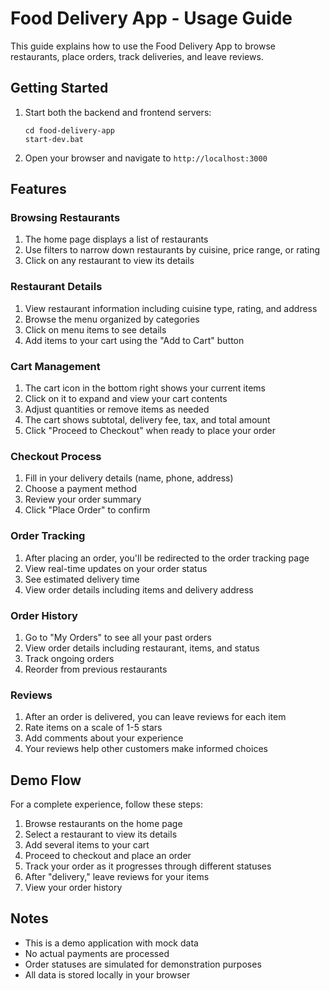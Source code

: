 # Food Delivery App - Usage Guide

This guide explains how to use the Food Delivery App to browse restaurants, place orders, track deliveries, and leave reviews.

## Getting Started

1. Start both the backend and frontend servers:
   ```
   cd food-delivery-app
   start-dev.bat
   ```

2. Open your browser and navigate to `http://localhost:3000`

## Features

### Browsing Restaurants

1. The home page displays a list of restaurants
2. Use filters to narrow down restaurants by cuisine, price range, or rating
3. Click on any restaurant to view its details

### Restaurant Details

1. View restaurant information including cuisine type, rating, and address
2. Browse the menu organized by categories
3. Click on menu items to see details
4. Add items to your cart using the "Add to Cart" button

### Cart Management

1. The cart icon in the bottom right shows your current items
2. Click on it to expand and view your cart contents
3. Adjust quantities or remove items as needed
4. The cart shows subtotal, delivery fee, tax, and total amount
5. Click "Proceed to Checkout" when ready to place your order

### Checkout Process

1. Fill in your delivery details (name, phone, address)
2. Choose a payment method
3. Review your order summary
4. Click "Place Order" to confirm

### Order Tracking

1. After placing an order, you'll be redirected to the order tracking page
2. View real-time updates on your order status
3. See estimated delivery time
4. View order details including items and delivery address

### Order History

1. Go to "My Orders" to see all your past orders
2. View order details including restaurant, items, and status
3. Track ongoing orders
4. Reorder from previous restaurants

### Reviews

1. After an order is delivered, you can leave reviews for each item
2. Rate items on a scale of 1-5 stars
3. Add comments about your experience
4. Your reviews help other customers make informed choices

## Demo Flow

For a complete experience, follow these steps:

1. Browse restaurants on the home page
2. Select a restaurant to view its details
3. Add several items to your cart
4. Proceed to checkout and place an order
5. Track your order as it progresses through different statuses
6. After "delivery," leave reviews for your items
7. View your order history

## Notes

- This is a demo application with mock data
- No actual payments are processed
- Order statuses are simulated for demonstration purposes
- All data is stored locally in your browser